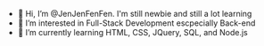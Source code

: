- 👋 Hi, I’m @JenJenFenFen. I'm still newbie and still a lot learning
- 👀 I’m interested in Full-Stack Development escpecially Back-end
- 🌱 I’m currently learning HTML, CSS, JQuery, SQL, and Node.js
